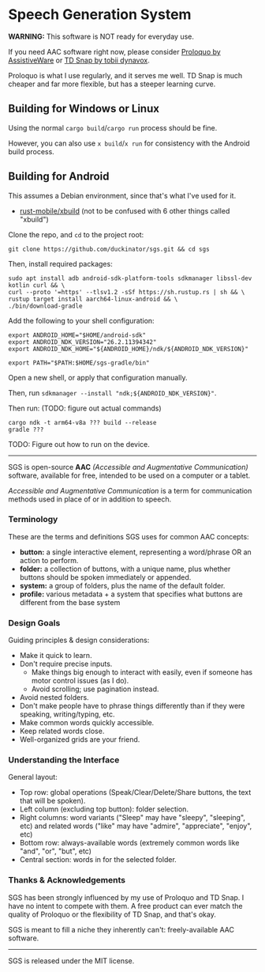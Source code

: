 # Speech Generation System

**WARNING:** This software is NOT ready for everyday use.

If you need AAC software right now, please consider [Proloquo by AssistiveWare](https://www.assistiveware.com/products/proloquo)
or [TD Snap by tobii dynavox](https://us.tobiidynavox.com/pages/td-snap).

Proloquo is what I use regularly, and it serves me well. TD Snap is much
cheaper and far more flexible, but has a steeper learning curve.

## Building for Windows or Linux

Using the normal `cargo build`/`cargo run` process should be fine.

However, you can also use `x build`/`x run` for consistency with the Android build process.

## Building for Android

This assumes a Debian environment, since that's what I've used for it.

- [rust-mobile/xbuild](https://github.com/rust-mobile/xbuild) (not to be confused with 6 other things called "xbuild")

Clone the repo, and `cd` to the project root:

```
git clone https://github.com/duckinator/sgs.git && cd sgs
```

Then, install required packages:

```
sudo apt install adb android-sdk-platform-tools sdkmanager libssl-dev kotlin curl && \
curl --proto '=https' --tlsv1.2 -sSf https://sh.rustup.rs | sh && \
rustup target install aarch64-linux-android && \
./bin/download-gradle
```

Add the following to your shell configuration:

```
export ANDROID_HOME="$HOME/android-sdk"
export ANDROID_NDK_VERSION="26.2.11394342"
export ANDROID_NDK_HOME="${ANDROID_HOME}/ndk/${ANDROID_NDK_VERSION}"

export PATH="$PATH:$HOME/sgs-gradle/bin"
```

Open a new shell, or apply that configuration manually.

Then, run `sdkmanager --install "ndk;${ANDROID_NDK_VERSION}"`.

<!-- Plug in an Android device you want to use for testing, run `x doctor`, and get the device ID. -->

<!--

Then run:

```
x run --device adb:ID-FROM-X-DOCTOR
```
-->

Then run: (TODO: figure out actual commands)

```
cargo ndk -t arm64-v8a ??? build --release
gradle ???
```

TODO: Figure out how to run on the device.


---

SGS is open-source **AAC** _(Accessible and Augmentative Communication)_
software, available for free, intended to be used on a computer or a tablet.

_Accessible and Augmentative Communication_ is a term for
communication methods used in place of or in addition to speech.


### Terminology

These are the terms and definitions SGS uses for common AAC concepts:

* **button:** a single interactive element, representing a word/phrase OR an action to perform.
* **folder:** a collection of buttons, with a unique name, plus whether buttons should be spoken immediately or appended.
* **system:** a group of folders, plus the name of the default folder.
* **profile:** various metadata + a system that specifies what buttons are different from the base system

### Design Goals

Guiding principles & design considerations:
- Make it quick to learn.
- Don't require precise inputs.
  - Make things big enough to interact with easily, even if someone has motor control issues (as I do).
  - Avoid scrolling; use pagination instead.
- Avoid nested folders.
- Don't make people have to phrase things differently than if they were speaking, writing/typing, etc.
- Make common words quickly accessible.
- Keep related words close.
- Well-organized grids are your friend.

### Understanding the Interface

General layout:
- Top row: global operations (Speak/Clear/Delete/Share buttons, the text that will be spoken).
- Left column (excluding top button): folder selection.
- Right columns: word variants ("Sleep" may have "sleepy", "sleeping", etc) and related words ("like" may have "admire", "appreciate", "enjoy", etc)
- Bottom row: always-available words (extremely common words like "and", "or", "but", etc)
- Central section: words in for the selected folder.

### Thanks & Acknowledgements

SGS has been strongly influenced by my use of Proloquo and TD Snap.
I have no intent to compete with them. A free product can ever match the
quality of Proloquo or the flexibility of TD Snap, and that's okay.

SGS is meant to fill a niche they inherently can't: freely-available AAC software.

---

SGS is released under the MIT license.
